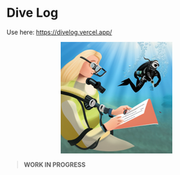 # Dive Log

Use here: <https://divelog.vercel.app/>

<p align="center">
  <img height="256" src="docs/ia-images/1245137059_A_scuba_diver_writing_in_a_diary_underwater_in_a_coral_reef_in_a_3d_style.png" />
</p>

> **WORK IN PROGRESS**
